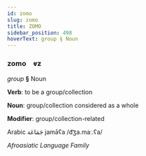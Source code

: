 ```yaml
---
id: zomo
slug: zomo
title: ZOMO
sidebar_position: 498
hoverText: group § Noun
---
```


### zomo&emsp;<span kind="abugida">ⱴƶ</span>

*group* **§** Noun

**Verb**: to be a group/collection

**Noun**: group/collection considered as a whole

**Modifier**: group/collection-related

Arabic جَمَاعَة⁩ jamāʕa /d͡ʒa.maː.ʕa/

*Afroasiatic Language Family*